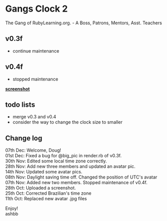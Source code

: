 Gangs Clock 2
=============
The Gang of RubyLearning.org. - A Boss, Patrons, Mentors, Asst. Teachers

v0.3f
-----
- continue maintenance

v0.4f
-----
- stopped maintenance


[**screenshot**](http://github.com/ashbb/gangsclock2/tree/master/GangsClock2_screenshot.png)


todo lists
----------
- merge v0.3 and v0.4
- consider the way to change the clock size to smaller

Change log
----------
07th Dec: Welcome, Doug! <br>
01st Dec: Fixed a bug for @big\_pic in render.rb of v0.3f. <br>
30th Nov: Edited some local time zone correctly. <br>
28th Nov: Add new three members and updated an avatar pic. <br>
14th Nov: Updated some avatar pics. <br>
08th Nov: Daylight saving time off. Changed the position of UTC's avatar <br>
07th Nov: Added new two members. Stopped maintenance of v0.4f. <br>
28th Oct: Uploaded a screenshot. <br>
25th Oct: Corrected Brazilian's time zone <br>
11th Oct: Replaced new avatar .jpg files <br>

Enjoy! <br>
ashbb